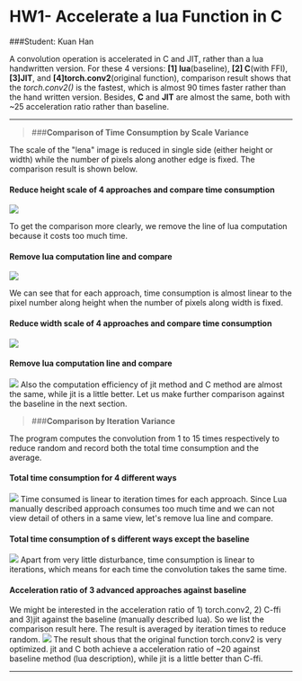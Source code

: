 # **HW1- Accelerate a lua Function in C**
###Student: Kuan Han



A convolution operation is accelerated in C and JIT, rather than a lua handwritten version. For these 4 versions: **[1] lua**(baseline),   **[2] C**(with FFI), **[3]JIT**, and **[4]torch.conv2**(original function), comparison result shows that the *torch.conv2()* is the fastest, which is almost 90 times faster rather than the hand written version.  Besides, **C** and **JIT** are almost the same, both with ~25 acceleration ratio rather than baseline.
 
----------


>###**Comparison of Time Consumption by Scale Variance**
>
The scale of the "lena" image is reduced in single side (either height or width) while the number of pixels along another edge is fixed. The comparison result is shown below.
#### <i class="icon-file"></i> **Reduce height scale of 4 approaches and compare time consumption**
![](https://purdue0-my.sharepoint.com/personal/han424_purdue_edu/_layouts/15/guestaccess.aspx?guestaccesstoken=5sAM0uI9BoDftG7zM3U3XuoFuZMxqa%2byuO8bfWbdreg%3d&docid=008600439a14c4044ac9c3efbbc864a18&rev=1)

To get the comparison more clearly, we remove the line of lua computation because it costs too much time.
#### <i class="icon-file"></i> **Remove lua computation line and compare**
![](https://purdue0-my.sharepoint.com/personal/han424_purdue_edu/_layouts/15/guestaccess.aspx?guestaccesstoken=lhQxywsQgx9vuNy4PcJ60TfN5n2V%2bvWz7CGwr7a4Xu8%3d&docid=01f48e15a361a47c0ad734a4b02f4563a&rev=1)

We can see that for each approach, time consumption is almost linear to the pixel number along height when the number of pixels along width is fixed.

#### <i class="icon-file"></i> **Reduce width scale of 4 approaches and compare time consumption**
![](https://purdue0-my.sharepoint.com/personal/han424_purdue_edu/_layouts/15/guestaccess.aspx?guestaccesstoken=CYaQuvs194ouEdgons2HqBxdRBK2CfYwmwH6zRAGz3U%3d&docid=0ab16a1852c43462b9bbf842c50e5007f&rev=1)
#### <i class="icon-file"></i> **Remove lua computation line and compare**
![](https://purdue0-my.sharepoint.com/personal/han424_purdue_edu/_layouts/15/guestaccess.aspx?guestaccesstoken=oiLzznnTw8f8DeDFc7BA8AC%2fwAYM4SDBgFj58W6XtNI%3d&docid=04dd046fcd2cf4f89ac7f3287c00d9556&rev=1)
Also the computation efficiency of jit method and C method are almost the same, while jit is a little better. Let us make further comparison against the baseline in the next section.


>###**Comparison by Iteration Variance**
>
The program computes the convolution from 1 to 15 times respectively to reduce random and record both the total time consumption and the average.  
#### <i class="icon-file"></i> **Total time consumption for 4 different ways**
![](https://purdue0-my.sharepoint.com/personal/han424_purdue_edu/Documents/Semester_1_1/BME595/week_0/HW1/total_4.png)
Time consumed is linear to iteration times for each approach. Since Lua manually described approach consumes too much time and we can not view detail of others in a same view, let's remove lua line and compare.
#### <i class="icon-folder-open"></i> Total time consumption of s different ways except the baseline
![](https://purdue0-my.sharepoint.com/personal/han424_purdue_edu/_layouts/15/guestaccess.aspx?guestaccesstoken=tBwseDvHYvW%2fMwl4rZgYoZ53GgyaDQbswLDcKybAXv0%3d&docid=05ac9e073d5ce48eba7441acfcec92afe&rev=1)
Apart from very little disturbance, time consumption is linear  to iterations, which means for each time the convolution takes the same time.
#### <i class="icon-folder-open"></i> Acceleration ratio of 3 advanced approaches against baseline
We might be interested in the acceleration ratio of 1) torch.conv2, 2) C-ffi and 3)jit against the baseline (manually described lua). So we list the comparison result here. The result is averaged by iteration times to reduce random.
![](https://purdue0-my.sharepoint.com/personal/han424_purdue_edu/_layouts/15/guestaccess.aspx?guestaccesstoken=tEpmpb2USupUJIkAPSIMLQEj%2fGaMCqMutWUQiHbCo7M%3d&docid=009c6e5d148834d2996d8f62a89894b5b&rev=1)
The result shous that the original function torch.conv2 is very optimized. jit and C both achieve a acceleration ratio of ~20 against baseline method (lua description), while jit is a little better than C-ffi.


----------
